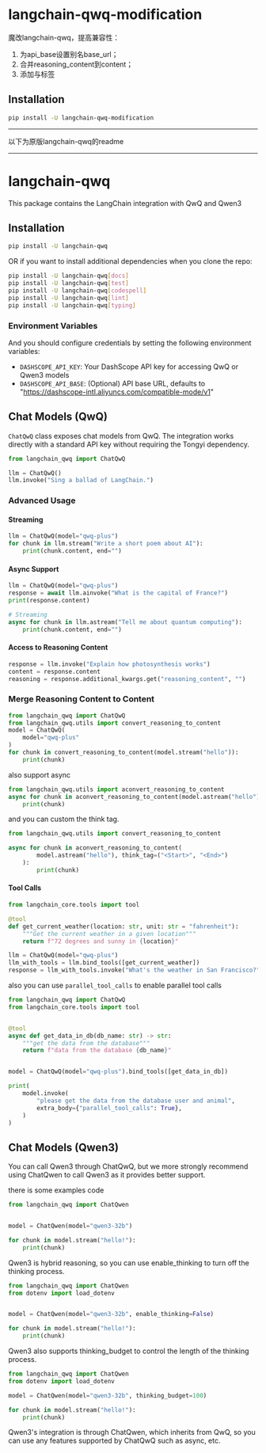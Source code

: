 # langchain-qwq-modification
魔改langchain-qwq，提高兼容性：
1. 为api_base设置别名base_url；
2. 合并reasoning_content到content；
3. 添加<think>与</think>标签

## Installation

```bash
pip install -U langchain-qwq-modification
```

---

以下为原版langchain-qwq的readme

---

# langchain-qwq

This package contains the LangChain integration with QwQ and Qwen3

## Installation

```bash
pip install -U langchain-qwq
```

OR if you want to install additional dependencies when you clone the repo:

```bash
pip install -U langchain-qwq[docs]
pip install -U langchain-qwq[test]
pip install -U langchain-qwq[codespell]
pip install -U langchain-qwq[lint]
pip install -U langchain-qwq[typing]
```
### Environment Variables

And you should configure credentials by setting the following environment variables:

* `DASHSCOPE_API_KEY`: Your DashScope API key for accessing QwQ or Qwen3 models
* `DASHSCOPE_API_BASE`: (Optional) API base URL, defaults to "https://dashscope-intl.aliyuncs.com/compatible-mode/v1"

## Chat Models (QwQ)

`ChatQwQ` class exposes chat models from QwQ. The integration works directly with a standard API key without requiring the Tongyi dependency.

```python
from langchain_qwq import ChatQwQ

llm = ChatQwQ()
llm.invoke("Sing a ballad of LangChain.")
```

### Advanced Usage

#### Streaming

```python
llm = ChatQwQ(model="qwq-plus")
for chunk in llm.stream("Write a short poem about AI"):
    print(chunk.content, end="")
```

#### Async Support

```python
llm = ChatQwQ(model="qwq-plus")
response = await llm.ainvoke("What is the capital of France?")
print(response.content)

# Streaming
async for chunk in llm.astream("Tell me about quantum computing"):
    print(chunk.content, end="")
```

#### Access to Reasoning Content

```python
response = llm.invoke("Explain how photosynthesis works")
content = response.content
reasoning = response.additional_kwargs.get("reasoning_content", "")
```

### Merge Reasoning Content to Content

```python
from langchain_qwq import ChatQwQ
from langchain_qwq.utils import convert_reasoning_to_content
model = ChatQwQ(
    model="qwq-plus"
)
for chunk in convert_reasoning_to_content(model.stream("hello")):
    print(chunk)
```

also support async

```python
from langchain_qwq.utils import aconvert_reasoning_to_content
async for chunk in aconvert_reasoning_to_content(model.astream("hello")):
    print(chunk)
```

and you can custom the think tag.
```python
from langchain_qwq.utils import convert_reasoning_to_content

async for chunk in aconvert_reasoning_to_content(
        model.astream("hello"), think_tag=("<Start>", "<End>")
    ):
        print(chunk)

```

#### Tool Calls

```python
from langchain_core.tools import tool

@tool
def get_current_weather(location: str, unit: str = "fahrenheit"):
    """Get the current weather in a given location"""
    return f"72 degrees and sunny in {location}"

llm = ChatQwQ(model="qwq-plus")
llm_with_tools = llm.bind_tools([get_current_weather])
response = llm_with_tools.invoke("What's the weather in San Francisco?")
```

also you can use `parallel_tool_calls` to enable parallel tool calls
```python
from langchain_qwq import ChatQwQ
from langchain_core.tools import tool


@tool
async def get_data_in_db(db_name: str) -> str:
    """get the data from the database"""
    return f"data from the database {db_name}"


model = ChatQwQ(model="qwq-plus").bind_tools([get_data_in_db])

print(
    model.invoke(
        "please get the data from the database user and animal",
        extra_body={"parallel_tool_calls": True},
    )
)

```

## Chat Models (Qwen3)
You can call Qwen3 through ChatQwQ, but we more strongly recommend using ChatQwen to call Qwen3 as it provides better support.

there is some examples code

```python
from langchain_qwq import ChatQwen


model = ChatQwen(model="qwen3-32b")

for chunk in model.stream("hello!"):
    print(chunk)

```
 Qwen3 is hybrid reasoning, so you can use enable_thinking to turn off the thinking process.

```python
from langchain_qwq import ChatQwen
from dotenv import load_dotenv


model = ChatQwen(model="qwen3-32b", enable_thinking=False)

for chunk in model.stream("hello!"):
    print(chunk)

```

Qwen3 also supports thinking_budget to control the length of the thinking process.

```python
from langchain_qwq import ChatQwen
from dotenv import load_dotenv

model = ChatQwen(model="qwen3-32b", thinking_budget=100)

for chunk in model.stream("hello!"):
    print(chunk)


```

Qwen3's integration is through ChatQwen, which inherits from QwQ, so you can use any features supported by ChatQwQ such as async, etc.